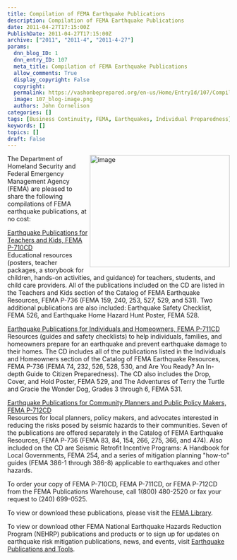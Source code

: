```yaml
---
title: Compilation of FEMA Earthquake Publications
description: Compilation of FEMA Earthquake Publications
date: 2011-04-27T17:15:00Z
PublishDate: 2011-04-27T17:15:00Z
archive: ["2011", "2011-4", "2011-4-27"]
params:
  dnn_blog_ID: 1
  dnn_entry_ID: 107
  meta_title: Compilation of FEMA Earthquake Publications
  allow_comments: True
  display_copyright: False
  copyright:
  permalink: https://vashonbeprepared.org/en-us/Home/EntryId/107/Compilation-of-FEMA-Earthquake-Publications
  image: 107_blog-image.png
  authors: John Cornelison
categories: []
tags: [Business Continuity, FEMA, Earthquakes, Individual Preparedness]
keywords: []
topics: []
draft: False
---
```


<p><a href="./images/107/3e1dcb9900d3_8E85-image_2.png"><img title="image" border="0" alt="image" align="right" width="317" height="254" style="background-image: none; border-bottom: 0px; border-left: 0px; margin: 0px 0px 5px 5px; padding-left: 0px; padding-right: 0px; display: inline; float: right; border-top: 0px; border-right: 0px; padding-top: 0px" src="./images/107/3e1dcb9900d3_8E85-image_thumb.png" /></a>The Department of Homeland Security and Federal Emergency Management Agency (FEMA) are pleased to share the following compilations of FEMA earthquake publications, at no cost:</p>
<p><a href="http://links.govdelivery.com:80/track?type=click&amp;enid=bWFpbGluZ2lkPTEzMzIwMTUmbWVzc2FnZWlkPVBSRC1CVUwtMTMzMjAxNSZkYXRhYmFzZWlkPTEwMDEmc2VyaWFsPTEyNzY2MTUyMzgmZW1haWxpZD1mZW1hLW1pdGlnYXRpb25AdmFzaG9uZGVzaWduLmNvbSZ1c2VyaWQ9ZmVtYS1taXRpZ2F0aW9uQHZhc2hvbmRlc2lnbi5jb20mZmw9JmV4dHJhPU11bHRpdmFyaWF0ZUlkPSYmJg==&amp;&amp;&amp;100&amp;&amp;&amp;http://www.fema.gov/library/viewRecord.do?id=3739">Earthquake Publications for Teachers and Kids, FEMA P-710CD</a> <br />
Educational resources (posters, teacher packages, a storybook for children, hands-on activities, and guidance) for teachers, students, and child care providers. All of the publications included on the CD are listed in the Teachers and Kids section of the Catalog of FEMA Earthquake Resources, FEMA P-736 (FEMA 159, 240, 253, 527, 529, and 531). Two additional publications are also included: Earthquake Safety Checklist, FEMA 526, and Earthquake Home Hazard Hunt Poster, FEMA 528.</p>
<p><a href="http://links.govdelivery.com:80/track?type=click&amp;enid=bWFpbGluZ2lkPTEzMzIwMTUmbWVzc2FnZWlkPVBSRC1CVUwtMTMzMjAxNSZkYXRhYmFzZWlkPTEwMDEmc2VyaWFsPTEyNzY2MTUyMzgmZW1haWxpZD1mZW1hLW1pdGlnYXRpb25AdmFzaG9uZGVzaWduLmNvbSZ1c2VyaWQ9ZmVtYS1taXRpZ2F0aW9uQHZhc2hvbmRlc2lnbi5jb20mZmw9JmV4dHJhPU11bHRpdmFyaWF0ZUlkPSYmJg==&amp;&amp;&amp;101&amp;&amp;&amp;http://www.fema.gov/library/viewRecord.do?id=3551">Earthquake Publications for Individuals and Homeowners, FEMA P-711CD</a> <br />
Resources (guides and safety checklists) to help individuals, families, and homeowners prepare for an earthquake and prevent earthquake damage to their homes. The CD includes all of the publications listed in the Individuals and Homeowners section of the Catalog of FEMA Earthquake Resources, FEMA P-736 (FEMA 74, 232, 526, 528, 530, and Are You Ready? An In-depth Guide to Citizen Preparedness). The CD also includes the Drop, Cover, and Hold Poster, FEMA 529, and The Adventures of Terry the Turtle and Gracie the Wonder Dog, Grades 3 through 6, FEMA 531.</p>
<p><a href="http://links.govdelivery.com:80/track?type=click&amp;enid=bWFpbGluZ2lkPTEzMzIwMTUmbWVzc2FnZWlkPVBSRC1CVUwtMTMzMjAxNSZkYXRhYmFzZWlkPTEwMDEmc2VyaWFsPTEyNzY2MTUyMzgmZW1haWxpZD1mZW1hLW1pdGlnYXRpb25AdmFzaG9uZGVzaWduLmNvbSZ1c2VyaWQ9ZmVtYS1taXRpZ2F0aW9uQHZhc2hvbmRlc2lnbi5jb20mZmw9JmV4dHJhPU11bHRpdmFyaWF0ZUlkPSYmJg==&amp;&amp;&amp;102&amp;&amp;&amp;http://www.fema.gov/library/viewRecord.do?id=3553">Earthquake Publications for Community Planners and Public Policy Makers, FEMA P-712CD</a> <br />
Resources for local planners, policy makers, and advocates interested in reducing the risks posed by seismic hazards to their communities. Seven of the publications are offered separately in the Catalog of FEMA Earthquake Resources, FEMA P-736 (FEMA 83, 84, 154, 266, 275, 366, and 474). Also included on the CD are Seismic Retrofit Incentive Programs: A Handbook for Local Governments, FEMA 254, and a series of mitigation planning "how-to" guides (FEMA 386-1 through 386-8) applicable to earthquakes and other hazards.</p>
<p>To order your copy of FEMA P-710CD, FEMA P-711CD, or FEMA P-712CD from the FEMA Publications Warehouse, call 1(800) 480-2520 or fax your request to (240) 699-0525.</p>
<p>To view or download these publications, please visit the <a href="http://links.govdelivery.com:80/track?type=click&amp;enid=bWFpbGluZ2lkPTEzMzIwMTUmbWVzc2FnZWlkPVBSRC1CVUwtMTMzMjAxNSZkYXRhYmFzZWlkPTEwMDEmc2VyaWFsPTEyNzY2MTUyMzgmZW1haWxpZD1mZW1hLW1pdGlnYXRpb25AdmFzaG9uZGVzaWduLmNvbSZ1c2VyaWQ9ZmVtYS1taXRpZ2F0aW9uQHZhc2hvbmRlc2lnbi5jb20mZmw9JmV4dHJhPU11bHRpdmFyaWF0ZUlkPSYmJg==&amp;&amp;&amp;103&amp;&amp;&amp;http://www.fema.gov/library/index.jsp">FEMA Library</a>.</p>
<p>To view or download other FEMA National Earthquake Hazards Reduction Program (NEHRP) publications and products or to sign up for updates on earthquake risk mitigation publications, news, and events, visit <a href="http://links.govdelivery.com:80/track?type=click&amp;enid=bWFpbGluZ2lkPTEzMzIwMTUmbWVzc2FnZWlkPVBSRC1CVUwtMTMzMjAxNSZkYXRhYmFzZWlkPTEwMDEmc2VyaWFsPTEyNzY2MTUyMzgmZW1haWxpZD1mZW1hLW1pdGlnYXRpb25AdmFzaG9uZGVzaWduLmNvbSZ1c2VyaWQ9ZmVtYS1taXRpZ2F0aW9uQHZhc2hvbmRlc2lnbi5jb20mZmw9JmV4dHJhPU11bHRpdmFyaWF0ZUlkPSYmJg==&amp;&amp;&amp;104&amp;&amp;&amp;http://www.fema.gov/plan/prevent/earthquake/publications.shtm">Earthquake Publications and Tools</a>.</p>
